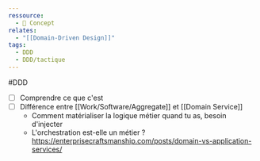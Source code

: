 ```yaml
---
ressource:
  - 🧠 Concept
relates:
  - "[[Domain-Driven Design]]"
tags:
  - DDD
  - DDD/tactique
---
```


#DDD 
- [ ] Comprendre ce que c'est
- [ ] Différence entre [[Work/Software/Aggregate]] et [[Domain Service]]
	- Comment matérialiser la logique métier quand tu as,  besoin d'injecter
	- L'orchestration est-elle un métier ?
https://enterprisecraftsmanship.com/posts/domain-vs-application-services/
